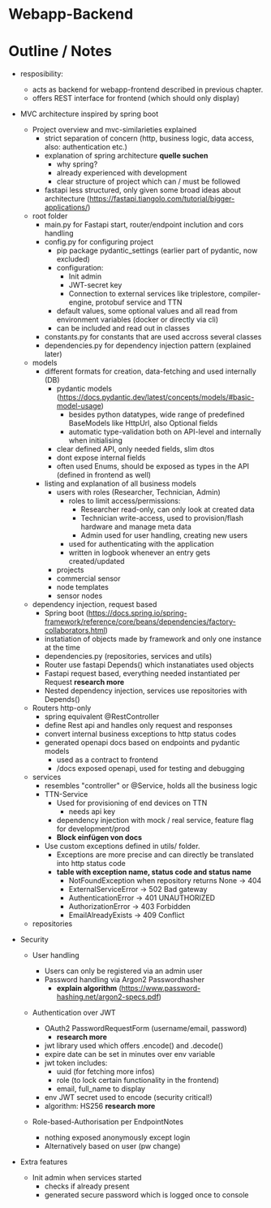 # Webapp-Backend







# Outline / Notes
- resposibility:
    - acts as backend for webapp-frontend described in previous chapter.
    - offers REST interface for frontend (which should only display)

- MVC architecture inspired by spring boot
    - Project overview and mvc-similarieties explained
        - strict separation of concern (http, business logic, data access, also: authentication etc.)
        - explanation of spring architecture **quelle suchen**
            - why spring?
            - already experienced with development
            - clear structure of project which can / must be followed
        - fastapi less structured, only given some broad ideas about architecture (https://fastapi.tiangolo.com/tutorial/bigger-applications/)
    - root folder
        - main.py for Fastapi start, router/endpoint inclution and cors handling
        - config.py for configuring project
            - pip package pydantic_settings (earlier part of pydantic, now excluded)
            - configuration:
                - Init admin
                - JWT-secret key
                - Connection to external services like triplestore, compiler-engine, protobuf service and TTN
            - default values, some optional values and all read from environment variables (docker or directly via cli)
            - can be included and read out in classes
        - constants.py for constants that are used accross several classes
        - dependencies.py for dependency injection pattern (explained later)
    - models
        - different formats for creation, data-fetching and used internally (DB)
            - pydantic models (https://docs.pydantic.dev/latest/concepts/models/#basic-model-usage)
                - besides python datatypes, wide range of predefined BaseModels like HttpUrl, also Optional fields
                - automatic type-validation both on API-level and internally when initialising
            - clear defined API, only needed fields, slim dtos
            - dont expose internal fields
            - often used Enums, should be exposed as types in the API (defined in frontend as well)
        - listing and explanation of all business models
            - users with roles (Researcher, Technician, Admin)
                - roles to limit access/permissions:
                    - Researcher read-only, can only look at created data
                    - Technician write-access, used to provision/flash hardware and manage meta data
                    - Admin used for user handling, creating new users
                - used for authenticating with the application
                - written in logbook whenever an entry gets created/updated
            - projects
            - commercial sensor
            - node templates
            - sensor nodes
    - dependency injection, request based
        - Spring boot (https://docs.spring.io/spring-framework/reference/core/beans/dependencies/factory-collaborators.html)
        - instatiation of objects made by framework and only one instance at the time
        - dependencies.py (repositories, services and utils)
        - Router use fastapi Depends() which instanatiates used objects
        - Fastapi request based, everything needed instantiated per Request **research more**
        - Nested dependency injection, services use repositories with Depends()
    - Routers http-only
        - spring equivalent @RestController
        - define Rest api and handles only request and responses
        - convert internal business exceptions to http status codes
        - generated openapi docs based on endpoints and pydantic models
            - used as a contract to frontend
            - /docs exposed openapi, used for testing and debugging
    - services
        - resembles "controller" or @Service, holds all the business logic
        - TTN-Service
            - Used for provisioning of end devices on TTN
                - needs api key 
            - dependency injection with mock / real service, feature flag for development/prod
            - **Block einfügen von docs**
        - Use custom exceptions defined in utils/ folder.
            - Exceptions are more precise and can directly be translated into http status code
            - **table with exception name, status code and status name**
                - NotFoundException when repository returns None -> 404
                - ExternalServiceError -> 502 Bad gateway
                - AuthenticationError -> 401 UNAUTHORIZED
                - AuthorizationError -> 403 Forbidden
                - EmailAlreadyExists -> 409 Conflict
    - repositories


- Security
    - User handling
        - Users can only be registered via an admin user
        - Password handling via Argon2 Passwordhasher
            - **explain algorithm** (https://www.password-hashing.net/argon2-specs.pdf)
    - Authentication over JWT
        - OAuth2 PasswordRequestForm (username/email, password)
            - **research more**
        - jwt library used which offers .encode() and .decode()
        - expire date can be set in minutes over env variable
        - jwt token includes:
            - uuid (for fetching more infos)
            - role (to lock certain functionality in the frontend)
            - email, full_name to display
        - env JWT secret used to encode (security critical!)
        - algorithm: HS256 **research more**

    - Role-based-Authorisation per EndpointNotes
        - nothing exposed anonymously except login
        - Alternatively based on user (pw change)
    
- Extra features
    - Init admin when services started
        - checks if already present
        - generated secure password which is logged once to console